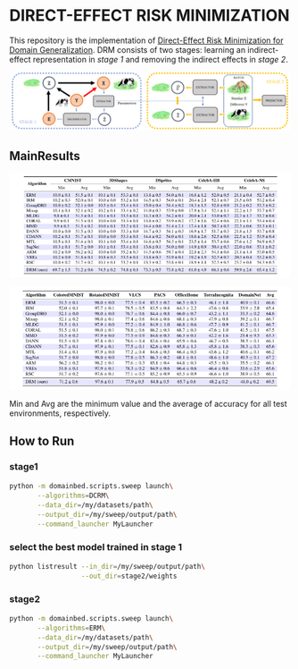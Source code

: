 # DIRECT-EFFECT RISK MINIMIZATION

This repository is the implementation of [Direct-Effect Risk Minimization for Domain Generalization](URL). DRM consists of two stages: learning an indirect-effect representation in *stage 1* and removing the indirect effects in *stage 2*.

![Two-stage approach](./fig/stage12.png)

## MainResults

![Results](./fig/R1.png)

![Results](./fig/R2.png)

Min and Avg are the minimum value and the average of accuracy for all test environments, respectively.

## How to Run

### stage1

```sh
python -m domainbed.scripts.sweep launch\
       --algorithms=DCRM\
       --data_dir=/my/datasets/path\
       --output_dir=/my/sweep/output/path\
       --command_launcher MyLauncher
```

### select the best model trained in stage 1

```sh
python listresult --in_dir=/my/sweep/output/path\
                  --out_dir=stage2/weights
```

### stage2

```sh
python -m domainbed.scripts.sweep launch\
       --algorithms=ERM\
       --data_dir=/my/datasets/path\
       --output_dir=/my/sweep/output/path\
       --command_launcher MyLauncher
```
